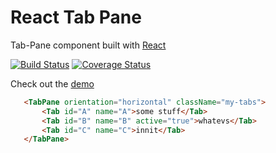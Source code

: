 # React Tab Pane

Tab-Pane component built with [React](http://facebook.github.io/react)

[![Build Status](https://img.shields.io/travis/tomkp/react-tab-pane/master.svg?style=flat-square)](https://travis-ci.org/tomkp/react-tab-pane)
[![Coverage Status](https://img.shields.io/coveralls/tomkp/react-tab-pane/master.svg?style=flat-square)](https://coveralls.io/r/tomkp/react-tab-pane)

Check out the [demo](http://possessive-parent.surge.sh/)


```html
   <TabPane orientation="horizontal" className="my-tabs">
       <Tab id="A" name="A">some stuff</Tab>
       <Tab id="B" name="B" active="true">whatevs</Tab>
       <Tab id="C" name="C">innit</Tab>
   </TabPane>
```

